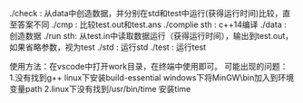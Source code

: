 ./check : 从data中创造数据，并分别在std和test中运行(获得运行时间)比较，直至答案不同
./cmp : 比较test.out和test.ans
./complie sth : c++14编译
./data : 创造数据
./run sth: 从test.in中读取数据运行（获得运行时间），输出到test.out，如果省略参数，视为test
./std : 运行std
./test : 运行test

使用方法：在vscode中打开work目录，在终端中使用即可。
可能出现的问题：
1.没有找到g++
	linux下安装build-essential
	windows下将MinGW\bin加入到环境变量path
2.linux下没有找到/usr/bin/time
	安装time